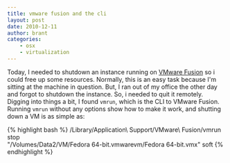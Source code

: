 ```yaml
---
title: vmware fusion and the cli
layout: post
date: 2010-12-11
author: brant
categories:
    - osx
    - virtualization
---
```


Today, I needed to shutdown an instance running on [VMware Fusion](http://www.vmware.com/products/fusion/) so i could free up some resources.  Normally, this is an easy task because I'm sitting at the machine in question.  But, I ran out of my office the other day and forgot to shutdown the instance.  So, i needed to quit it remotely.  Digging into things a bit, I found `vmrun`, which is the CLI to VMware Fusion.  Running `vmrun` without any options show how to make it work, and shutting down a VM is as simple as:

{% highlight bash %}
/Library/Application\ Support/VMware\ Fusion/vmrun stop \
"/Volumes/Data2/VM/Fedora 64-bit.vmwarevm/Fedora 64-bit.vmx" soft
{% endhighlight %}